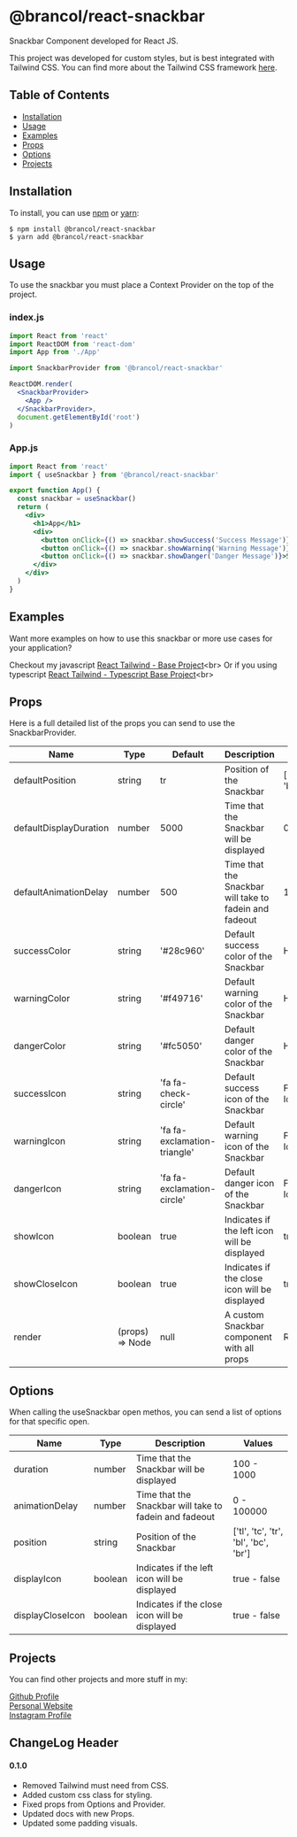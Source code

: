 # @brancol/react-snackbar

Snackbar Component developed for React JS.

This project was developed for custom styles, but is best integrated with Tailwind CSS.
You can find more about the Tailwind CSS framework [here](https://tailwindcss.com/).

## Table of Contents

- [Installation](#installation)
- [Usage](#usage)
- [Examples](#examples)
- [Props](#props)
- [Options](#options)
- [Projects](#projects)

## Installation

To install, you can use [npm](https://npmjs.org/) or [yarn](https://yarnpkg.com):

    $ npm install @brancol/react-snackbar
    $ yarn add @brancol/react-snackbar

## Usage

To use the snackbar you must place a Context Provider on the top of the project.

### index.js

```jsx
import React from 'react'
import ReactDOM from 'react-dom'
import App from './App'

import SnackbarProvider from '@brancol/react-snackbar'

ReactDOM.render(
  <SnackbarProvider>
    <App />
  </SnackbarProvider>,
  document.getElementById('root')
)
```

### App.js

```jsx
import React from 'react'
import { useSnackbar } from '@brancol/react-snackbar'

export function App() {
  const snackbar = useSnackbar()
  return (
    <div>
      <h1>App</h1>
      <div>
        <button onClick={() => snackbar.showSuccess('Success Message')}>Show Success</button>
        <button onClick={() => snackbar.showWarning('Warning Message')}>Show Warning</button>
        <button onClick={() => snackbar.showDanger('Danger Message')}>Show Danger</button>
      </div>
    </div>
  )
}
```

## Examples

Want more examples on how to use this snackbar or more use cases for your application?

Checkout my javascript [React Tailwind - Base Project]("https://github.com/DaviBrancol/React-Tailwind")<br>
Or if you using typescript [React Tailwind - Typescript Base Project]("https://github.com/DaviBrancol/React-Tailwind-Typescript")<br>

## Props

Here is a full detailed list of the props you can send to use the SnackbarProvider.

| Name                   | Type            | Default                      | Description                                            | Values                               |
| ---------------------- | --------------- | ---------------------------- | ------------------------------------------------------ | ------------------------------------ |
| defaultPosition        | string          | tr                           | Position of the Snackbar                               | ['tl', 'tc', 'tr', 'bl', 'bc', 'br'] |
| defaultDisplayDuration | number          | 5000                         | Time that the Snackbar will be displayed               | 0 - 100000                           |
| defaultAnimationDelay  | number          | 500                          | Time that the Snackbar will take to fadein and fadeout | 100 - 3000                           |
| successColor           | string          | '#28c960'                    | Default success color of the Snackbar                  | HEX Color                            |
| warningColor           | string          | '#f49716'                    | Default warning color of the Snackbar                  | HEX Color                            |
| dangerColor            | string          | '#fc5050'                    | Default danger color of the Snackbar                   | HEX Color                            |
| successIcon            | string          | 'fa fa-check-circle'         | Default success icon of the Snackbar                   | FontAwesome Icon                     |
| warningIcon            | string          | 'fa fa-exclamation-triangle' | Default warning icon of the Snackbar                   | FontAwesome Icon                     |
| dangerIcon             | string          | 'fa fa-exclamation-circle'   | Default danger icon of the Snackbar                    | FontAwesome Icon                     |
| showIcon               | boolean         | true                         | Indicates if the left icon will be displayed           | true - false                         |
| showCloseIcon          | boolean         | true                         | Indicates if the close icon will be displayed          | true - false                         |
| render                 | (props) => Node | null                         | A custom Snackbar component with all props             | ReactNode                            |

## Options

When calling the useSnackbar open methos, you can send a list of options for that specific open.

| Name             | Type    | Description                                            | Values                               |
| ---------------- | ------- | ------------------------------------------------------ | ------------------------------------ |
| duration         | number  | Time that the Snackbar will be displayed               | 100 - 1000                           |
| animationDelay   | number  | Time that the Snackbar will take to fadein and fadeout | 0 - 100000                           |
| position         | string  | Position of the Snackbar                               | ['tl', 'tc', 'tr', 'bl', 'bc', 'br'] |
| displayIcon      | boolean | Indicates if the left icon will be displayed           | true - false                         |
| displayCloseIcon | boolean | Indicates if the close icon will be displayed          | true - false                         |

## Projects

You can find other projects and more stuff in my:

[Github Profile](https://github.com/DaviBrancol)<br>
[Personal Website](https://davibrancol.com.br)<br>
[Instagram Profile](https://instagram.com/davibrancol17)<br>

## ChangeLog Header

#### 0.1.0

- Removed Tailwind must need from CSS.
- Added custom css class for styling.
- Fixed props from Options and Provider.
- Updated docs with new Props.
- Updated some padding visuals.
